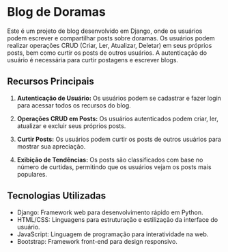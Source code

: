 # Blog de Doramas

Este é um projeto de blog desenvolvido em Django, onde os usuários podem escrever e compartilhar posts sobre doramas. Os usuários podem realizar operações CRUD (Criar, Ler, Atualizar, Deletar) em seus próprios posts, bem como curtir os posts de outros usuários. A autenticação do usuário é necessária para curtir postagens e escrever blogs.

## Recursos Principais

1. **Autenticação de Usuário:** Os usuários podem se cadastrar e fazer login para acessar todos os recursos do blog.

2. **Operações CRUD em Posts:** Os usuários autenticados podem criar, ler, atualizar e excluir seus próprios posts.

3. **Curtir Posts:** Os usuários podem curtir os posts de outros usuários para mostrar sua apreciação.

4. **Exibição de Tendências:** Os posts são classificados com base no número de curtidas, permitindo que os usuários vejam os posts mais populares.


## Tecnologias Utilizadas

- Django: Framework web para desenvolvimento rápido em Python.
- HTML/CSS: Linguagens para estruturação e estilização da interface do usuário.
- JavaScript: Linguagem de programação para interatividade na web.
- Bootstrap: Framework front-end para design responsivo.





